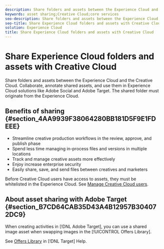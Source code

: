 ```yaml
---
description: Share folders and assets between the Experience Cloud and the Creative Cloud. Collaborate, annotate shared assets, and use them in Experience Cloud solutions like Adobe Social and Adobe Target. The shared folder must originate from the Experience Cloud.
keywords: asset sharing;Creative Cloud;core services
seo-description: Share folders and assets between the Experience Cloud and the Creative Cloud. Collaborate, annotate shared assets, and use them in Experience Cloud solutions like Adobe Social and Adobe Target. The shared folder must originate from the Experience Cloud.
seo-title: Share Experience Cloud folders and assets with Creative Cloud
solution: Experience Cloud
title: Share Experience Cloud folders and assets with Creative Cloud
---
```


# Share Experience Cloud folders and assets with Creative Cloud

Share folders and assets between the Experience Cloud and the Creative Cloud. Collaborate, annotate shared assets, and use them in Experience Cloud solutions like Adobe Social and Adobe Target. The shared folder must originate from the Experience Cloud.

## Benefits of sharing {#section_4AA9939F38064280BB181D5F9E1FDEEE}

* Streamline creative production workflows in the review, approve, and publish phase
* Spend less time managing in-process files and versions in multiple locations
* Track and manage creative assets more effectively
* Enjoy increase enterprise security
* Easily share, save, and send files between creatives and marketers

Before Creative Cloud users have access to assets, they must be whitelisted in the Experience Cloud. See [Manage Creative Cloud users](../experience-cloud-assets/t-admin-add-cc-user.md#task_F36D4F1D49B44F09A54F7371810D2752). 

## About asset sharing with Adobe Target {#section_B7CD64CAB35D43A4B12957B304072DC9}

When creating activities in [!DNL Adobe Target], you can use a shared image asset when swapping images in the [!UICONTROL Offers Library].

See [Offers Library](https://docs.adobe.com/help/en/target/using/experiences/offers/manage-content.html) in [!DNL Target] Help. 
